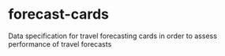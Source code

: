 # forecast-cards
Data specification for travel forecasting cards in order to assess performance of travel forecasts 
